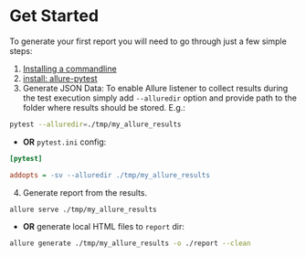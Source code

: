 # Get Started

To generate your first report you will need to go through just a few simple steps:

1. [Installing a commandline](https://docs.qameta.io/allure-report/#_get_started)
2. [install: allure-pytest](https://docs.qameta.io/allure-report/#_python)
3. Generate JSON Data: To enable Allure listener to collect results during the test execution simply add `--alluredir` option and provide path to the folder where results should be stored. E.g.:

```bash
pytest --alluredir=./tmp/my_allure_results
```
- **OR** `pytest.ini` config:

```ini
[pytest]

addopts = -sv --alluredir ./tmp/my_allure_results
```

4. Generate report from the results.

```bash
allure serve ./tmp/my_allure_results
```

- **OR** generate local HTML files to `report` dir:

```bash
allure generate ./tmp/my_allure_results -o ./report --clean
```